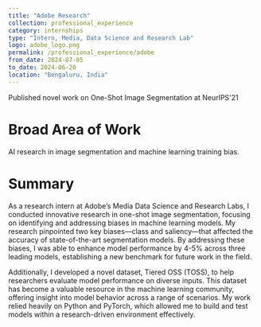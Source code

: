 ```yaml
---
title: "Adobe Research"
collection: professional_experience
category: internships
type: "Intern, Media, Data Science and Research Lab"
logo: adobe_logo.png
permalink: /professional_experience/adobe
from_date: 2024-07-05
to_date: 2024-06-20
location: "Bengaluru, India"
---
```

Published novel work on One-Shot Image Segmentation at NeurIPS'21

Broad Area of Work
===
AI research in image segmentation and machine learning training bias.

Summary
===
As a research intern at Adobe’s Media Data Science and Research Labs, I conducted innovative research in one-shot image segmentation, focusing on identifying and addressing biases in machine learning models. My research pinpointed two key biases—class and saliency—that affected the accuracy of state-of-the-art segmentation models. By addressing these biases, I was able to enhance model performance by 4-5% across three leading models, establishing a new benchmark for future work in the field.

Additionally, I developed a novel dataset, Tiered OSS (TOSS), to help researchers evaluate model performance on diverse inputs. This dataset has become a valuable resource in the machine learning community, offering insight into model behavior across a range of scenarios. My work relied heavily on Python and PyTorch, which allowed me to build and test models within a research-driven environment effectively.
